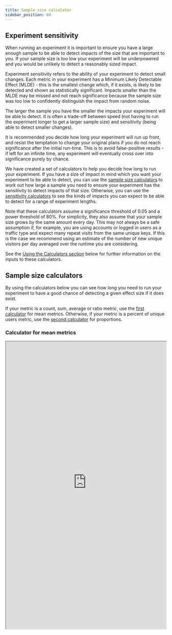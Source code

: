 ```yaml
---
title: Sample size calculator
sidebar_position: 60
---
```


## Experiment sensitivity

When running an experiment it is important to ensure you have a large enough sample to be able to detect impacts of the size that are important to you. If your sample size is too low your experiment will be underpowered and you would be unlikely to detect a reasonably sized impact.

Experiment sensitivity refers to the ability of your experiment to detect small changes. Each metric in your experiment has a Minimum Likely Detectable Effect (MLDE) - this is the smallest change which, if it exists, is likely to be detected and shown as statistically significant. Impacts smaller than the MLDE may be missed and not reach significance because the sample size was too low to confidently distinguish the impact from random noise. 

The larger the sample you have the smaller the impacts your experiment will be able to detect. It is often a trade-off between speed (not having to run the experiment longer to get a larger sample size) and sensitivity (being able to detect smaller changes).

It is recommended you decide how long your experiment will run up front, and resist the temptation to change your original plans if you do not reach significance after the initial run-time. This is to avoid false-positive results - if left for an infinite time, any experiment will eventually cross over into significance purely by chance.

We have created a set of calculators to help you decide how long to run your experiment. If you have a size of impact in mind which you want your experiment to be able to detect, you can use the [sample size calculators](#sample-size-calculators) to work out how large a sample you need to ensure your experiment has the sensitivity to detect impacts of that size. Otherwise, you can use the [sensitivity calculators](#sensitivity-calculators) to see the kinds of impacts you can expect to be able to detect for a range of experiment lengths.

Note that these calculators assume a significance threshold of 0.05 and a power threshold of 80%. For simplicity, they also assume that your sample size grows by the same amount every day. This may not always be a safe assumption if, for example, you are using accounts or logged in users as a traffic type and expect many repeat visits from the same unique keys. If this is the case we recommend using an estimate of the number of new unique visitors per day averaged over the runtime you are considering. 

See the [Using the Calculators section](#using-the-calculators) below for further information on the inputs to these calculators.  

## Sample size calculators

By using the calculators below you can see how long you need to run your experiment to have a good chance of detecting a given effect size if it does exist.

If your metric is a count, sum, average or ratio metric, use the [first calculator](#calculator-for-mean-metrics) for mean metrics. Otherwise, if your metric is a percent of unique users metric, use the [second calculator](#calculator-for-percent-unique-metrics) for proportions. 

### Calculator for mean metrics

<iframe
  src="https://exp-calculators-means-9ecaf91e3a35.herokuapp.com/"
  width="100%"
  height="900"
  style={{
    border: '1px solid #ccc',
    borderRadius: '8px',
  }}
  loading="lazy"
/>

### Calculator for percent unique metrics

<iframe
  src="https://exp-calculators-proportions-00c422485fac.herokuapp.com/"
  width="100%"
  height="800"
  style={{
    border: '1px solid #ccc',
    borderRadius: '8px',
  }}
  loading="lazy"
/>

## Sensitivity calculators

By using the calculators below you can see the kinds of impacts you can expect to detect for a range of experiment lengths.

If your metric is a count, sum, average or ratio metric, use the [first calculator](#calculator-for-mean-metrics-1) for mean metrics. Otherwise, if your metric is a percent of unique users metric, use the [second calculator](#calculator-for-percent-unique-metrics-1) for proportions. 

The first graph shows you the Minimum Likely Detectable Effect - the smallest relative percentage change that your experiment is likely to detect, if it exists - for a range of different experiment lengths. As you can see, a longer running experiment enables you to detect smaller changes to your metrics. 

The second graph shows you how large or small the comparison metric would need to be for you to expect to see a significant result. Only if your treatment causes the comparison metric to change to a value outside of the grey shaded region can you expect to reach significance. 

### Calculator for mean metrics

<iframe
  src="https://csb-16kyv-2r8njoik3.now.sh/?codemirror=1"
  width="100%"
  height="2400"
  style={{
    border: '1px solid #ccc',
    borderRadius: '8px',
  }}
  loading="lazy"
/>

### Calculator for percent unique metrics

<iframe
  src="https://csb-5kd7k-42pc8nrsq.now.sh/?codemirror=1"
  width="100%"
  height="2300"
  style={{
    border: '1px solid #ccc',
    borderRadius: '8px',
  }}
  loading="lazy"
/>


## Using the calculators

If you have the experiment pack and are unsure of any of the data required for the calculator, we recommend looking at the metric results for a similar feature flag you have already run or running a *100% off* feature flag with your intended targeting rules. You can then find the sample size, metric value and standard deviation from the [Metric Details and Trends](https://help.split.io/hc/en-us/articles/360025376251-Metrics-impact-Metric-details-and-trends) view reached by clicking into the metric card.

### Expected sample size per day

This is the total sample size expected to enter your experimental rule each day, or your Daily Active Users (DAU). It will be the total across both treatments rather than per treatment.

The Sample size column is shown under the Sample population section of the data table. You may need to adjust this to get to a daily estimate. 

For example, imagine you see the below table for a feature flag that ran for a full week, to get the estimated sample size per day, first sum the sample sizes across the two treatments, to get 2000, then divide by 7 to get an estimated daily value of 285 users. 

<img src="https://help.split.io/hc/article_attachments/26908355583885" alt="sample-size-column.png" width="300" />

### Baseline Metric Value

This is the expected value of the metric in your control group or the value you expect to see for the treatment set as the baseline. If you are using a reference feature flag, you can also find an estimate for this value in the Metric Details and Trends view, you will need the number under the Mean column in the Metric Dispersion section of the data table.

### Baseline Standard Deviation 

The standard deviation characterizes how much variation there is in your metric. It is needed for the Means calculators but not for the percent-unique calculator. 

You can find this value under the Stdev column in the Metric Dispersion section of the data table.

<img src="https://help.split.io/hc/article_attachments/26908355596685" alt="mean-and-standard-deviation-columns.png" width="500" />

### What size (relative%) change do you want to be able to detect? 

This is the smallest change which, if it exists, is likely to be detected and shown as statistically significant. Impacts smaller than this may be missed and not reach significance. In this section input the smallest change to your metric that you would definitely want to know about. 

### Days in your typical seasonality cycle

The number of days in your seasonality cycle is similar to your review period. It is the length of time needed to ensure a representative set of users. For example, if you typically see your business-level metrics vary across different days of the week, you should use a seasonality cycle and review period of at least a week.

We encourage making decisions after full [Review Periods](https://help.split.io/hc/en-us/articles/360020635912-Review-period-check) to help account for seasonality in your data. Hence, if your review period is set to 14 days, even if you had enough sample size after 12 days we still recommend running your experiment for a full review period of 14 days. These calculators will round up the recommended run time to the next full seasonality cycle. 